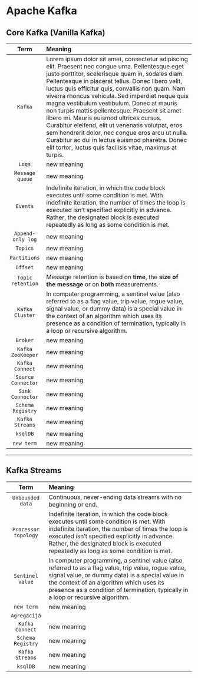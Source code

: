 # Apache Kafka
## Core Kafka (Vanilla Kafka)
| Term | Meaning |
|     :---:      |     :---     |
| `Kafka` | Lorem ipsum dolor sit amet, consectetur adipiscing elit. Praesent nec congue urna. Pellentesque eget justo porttitor, scelerisque quam in, sodales diam. Pellentesque in placerat tellus. Donec libero velit, luctus quis efficitur quis, convallis non quam. Nam viverra rhoncus vehicula. Sed imperdiet neque quis magna vestibulum vestibulum. Donec at mauris non turpis mattis pellentesque. Praesent sit amet libero mi. Mauris euismod ultrices cursus. Curabitur eleifend, elit ut venenatis volutpat, eros sem hendrerit dolor, nec congue eros arcu ut nulla. Curabitur ac dui in lectus euismod pharetra. Donec elit tortor, luctus quis facilisis vitae, maximus at turpis. |
| `Logs` | new meaning |
| `Message queue` | new meaning |
| `Events` | Indefinite iteration, in which the code block executes until some condition is met. With indefinite iteration, the number of times the loop is executed isn’t specified explicitly in advance. Rather, the designated block is executed repeatedly as long as some condition is met. |
| `Append-only log` | new meaning |
| `Topics` | new meaning |
| `Partitions` | new meaning |
| `Offset` | new meaning |
| `Topic retention` | Message retention is based on **time**, the **size of the message** or on **both** measurements. |
| `Kafka Cluster` | In computer programming, a sentinel value (also referred to as a flag value, trip value, rogue value, signal value, or dummy data) is a special value in the context of an algorithm which uses its presence as a condition of termination, typically in a loop or recursive algorithm. |
| `Broker` | new meaning |
| `Kafka ZooKeeper` | new meaning |
| `Kafka Connect` | new meaning |
| `Source Connector` | new meaning |
| `Sink Connector` | new meaning |
| `Schema Registry` | new meaning |
| `Kafka Streams` | new meaning |
| `ksqlDB` | new meaning |
| `new term` | new meaning |
---
## Kafka Streams
| Term | Meaning |
|     :---:      |     :---     |
| `Unbounded data` | Continuous, never-ending data streams with no beginning or end. |
| `Processor topology` | Indefinite iteration, in which the code block executes until some condition is met. With indefinite iteration, the number of times the loop is executed isn’t specified explicitly in advance. Rather, the designated block is executed repeatedly as long as some condition is met. |
| `Sentinel value` | In computer programming, a sentinel value (also referred to as a flag value, trip value, rogue value, signal value, or dummy data) is a special value in the context of an algorithm which uses its presence as a condition of termination, typically in a loop or recursive algorithm. |
| `new term` | new meaning |
| `Agregacija` |
| `Kafka Connect` | new meaning |
| `Schema Registry` | new meaning |
| `Kafka Streams` | new meaning |
| `ksqlDB` | new meaning |
